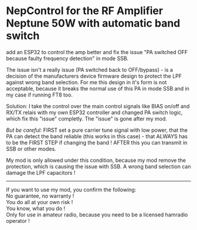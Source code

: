 # NepControl for the RF Amplifier Neptune 50W with automatic band switch

add an ESP32 to control the amp better and fix the issue "PA switched OFF because faulty frequency detection" in mode SSB.

The issue isn't a really issue (PA switched back to OFF/bypass) - is a decision of the manufacturers device firmware design to protect the LPF against wrong band selection.
For me this design in it's form is not acceptable, because it breaks the normal use of this PA in mode SSB and in my case if running FT8 too.

Solution: I take the control over the main control signals like BIAS on/off and RX/TX relais with my own ESP32 controller and changed PA switch logic, which fix this "issue" completly. The "issue" is gone after my mod.

*But be careful:* FIRST set a pure carrier tune signal with low power, that the PA can detect the band reliable (this works in this case) - that ALWAYS has to be the FIRST STEP if changing the band ! AFTER this you can transmit in SSB or other modes.

My mod is only allowed under this condition, because my mod remove the protection, which is causing the issue with SSB. A wrong band selection can damage the LPF capacitors !
<hr>
If you want to use my mod, you confirm the following:<BR>
No guarantee, no warranty !<BR>
You do all at your own risk !<BR>
You know, what you do !<BR>
Only for use in amateur radio, because you need to be a licensed hamradio operator !
